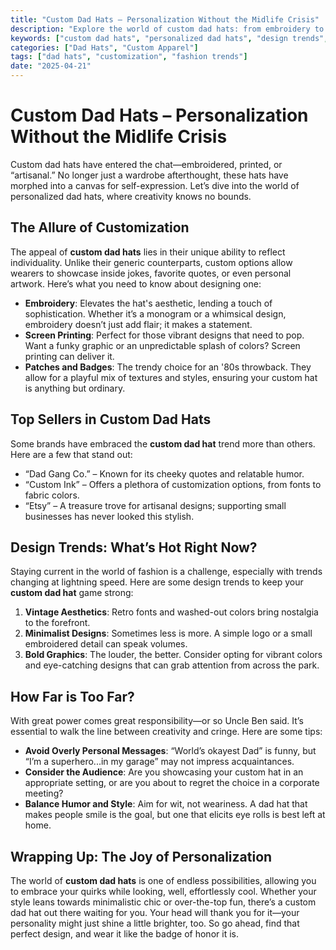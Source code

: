 ```yaml
---
title: "Custom Dad Hats – Personalization Without the Midlife Crisis"
description: "Explore the world of custom dad hats: from embroidery to prints, learn how to personalize your hat without the cringe."
keywords: ["custom dad hats", "personalized dad hats", "design trends", "funny dad hats", "dad hats for men"]
categories: ["Dad Hats", "Custom Apparel"]
tags: ["dad hats", "customization", "fashion trends"]
date: "2025-04-21"
---
```


# Custom Dad Hats – Personalization Without the Midlife Crisis

Custom dad hats have entered the chat—embroidered, printed, or “artisanal.” No longer just a wardrobe afterthought, these hats have morphed into a canvas for self-expression. Let’s dive into the world of personalized dad hats, where creativity knows no bounds.

## The Allure of Customization

The appeal of **custom dad hats** lies in their unique ability to reflect individuality. Unlike their generic counterparts, custom options allow wearers to showcase inside jokes, favorite quotes, or even personal artwork. Here’s what you need to know about designing one:

- **Embroidery**: Elevates the hat's aesthetic, lending a touch of sophistication. Whether it’s a monogram or a whimsical design, embroidery doesn’t just add flair; it makes a statement.
- **Screen Printing**: Perfect for those vibrant designs that need to pop. Want a funky graphic or an unpredictable splash of colors? Screen printing can deliver it.
- **Patches and Badges**: The trendy choice for an '80s throwback. They allow for a playful mix of textures and styles, ensuring your custom hat is anything but ordinary.

## Top Sellers in Custom Dad Hats

Some brands have embraced the **custom dad hat** trend more than others. Here are a few that stand out:

- “Dad Gang Co.” – Known for its cheeky quotes and relatable humor.
- “Custom Ink” – Offers a plethora of customization options, from fonts to fabric colors.
- “Etsy” – A treasure trove for artisanal designs; supporting small businesses has never looked this stylish.

## Design Trends: What’s Hot Right Now?

Staying current in the world of fashion is a challenge, especially with trends changing at lightning speed. Here are some design trends to keep your **custom dad hat** game strong:

1. **Vintage Aesthetics**: Retro fonts and washed-out colors bring nostalgia to the forefront.
2. **Minimalist Designs**: Sometimes less is more. A simple logo or a small embroidered detail can speak volumes.
3. **Bold Graphics**: The louder, the better. Consider opting for vibrant colors and eye-catching designs that can grab attention from across the park.

## How Far is Too Far?

With great power comes great responsibility—or so Uncle Ben said. It’s essential to walk the line between creativity and cringe. Here are some tips:

- **Avoid Overly Personal Messages**: “World’s okayest Dad” is funny, but “I’m a superhero...in my garage” may not impress acquaintances.
- **Consider the Audience**: Are you showcasing your custom hat in an appropriate setting, or are you about to regret the choice in a corporate meeting?
- **Balance Humor and Style**: Aim for wit, not weariness. A dad hat that makes people smile is the goal, but one that elicits eye rolls is best left at home.

## Wrapping Up: The Joy of Personalization

The world of **custom dad hats** is one of endless possibilities, allowing you to embrace your quirks while looking, well, effortlessly cool. Whether your style leans towards minimalistic chic or over-the-top fun, there’s a custom dad hat out there waiting for you. Your head will thank you for it—your personality might just shine a little brighter, too. So go ahead, find that perfect design, and wear it like the badge of honor it is.